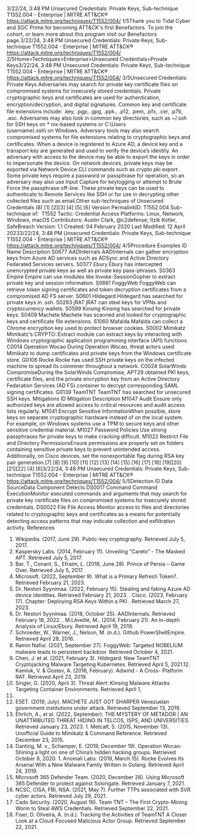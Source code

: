3/22/24, 3:48 PM Unsecured Credentials: Private Keys, Sub-technique T1552.004 - Enterprise | MITRE ATT&CK®
https://attack.mitre.org/techniques/T1552/004/ 1/5Thank you to Tidal Cyber and SOC Prime for becoming ATT&CK's ﬁrst Benefactors. To join the cohort, or learn more about this program visit our
Benefactors page.3/22/24, 3:48 PM Unsecured Credentials: Private Keys, Sub-technique T1552.004 - Enterprise | MITRE ATT&CK®
https://attack.mitre.org/techniques/T1552/004/ 2/5Home>Techniques>Enterprise>Unsecured Credentials>Private Keys3/22/24, 3:48 PM Unsecured Credentials: Private Keys, Sub-technique T1552.004 - Enterprise | MITRE ATT&CK®
https://attack.mitre.org/techniques/T1552/004/ 3/5Unsecured Credentials: Private Keys
Adversaries may search for private key certiﬁcate ﬁles on compromised systems for insecurely stored credentials. Private cryptographic keys
and certiﬁcates are used for authentication, encryption/decryption, and digital signatures. Common key and certiﬁcate ﬁle extensions
include: .key, .pgp, .gpg, .ppk., .p12, .pem, .pfx, .cer, .p7b, .asc.
Adversaries may also look in common key directories, such as ~/.ssh for SSH keys on \* nix-based systems or C:\Users\
(username)\.ssh\ on Windows. Adversary tools may also search compromised systems for ﬁle extensions relating to cryptographic keys
and certiﬁcates.
When a device is registered to Azure AD, a device key and a transport key are generated and used to verify the device’s identity. An
adversary with access to the device may be able to export the keys in order to impersonate the device.
On network devices, private keys may be exported via Network Device CLI commands such as crypto pki export .
Some private keys require a password or passphrase for operation, so an adversary may also use Input Capture for keylogging or attempt to
Brute Force the passphrase off-line. These private keys can be used to authenticate to Remote Services like SSH or for use in decrypting
other collected ﬁles such as email.Other sub-techniques of Unsecured Credentials (8)
[1]
[2][3]
[4]
[5]
[6]
Version PermalinkID: T1552.004
Sub-technique of:  T1552
 
Tactic: Credential Access
 
Platforms: Linux, Network, Windows, macOS
Contributors: Austin Clark, @c2defense; Itzik Kotler, SafeBreach
Version: 1.1
Created: 04 February 2020
Last Modiﬁed: 12 April 20233/22/24, 3:48 PM Unsecured Credentials: Private Keys, Sub-technique T1552.004 - Enterprise | MITRE ATT&CK®
https://attack.mitre.org/techniques/T1552/004/ 4/5Procedure Examples
ID Name Description
S0677 AADInternals AADInternals can gather encryption keys from Azure AD services such as ADSync and Active Directory
Federated Services servers.
S0377 Ebury Ebury has intercepted unencrypted private keys as well as private key pass-phrases.
S0363 Empire Empire can use modules like Invoke-SessionGopher to extract private key and session information.
S0661 FoggyWeb FoggyWeb can retrieve token signing certiﬁcates and token decryption certiﬁcates from a compromised
AD FS server.
S0601 Hildegard Hildegard has searched for private keys in .ssh.
S0283 jRAT jRAT can steal keys for VPNs and cryptocurrency wallets.
S0599 Kinsing Kinsing has searched for private keys.
S0409 Machete Machete has scanned and looked for cryptographic keys and certiﬁcate ﬁle extensions.
S1060 Mafalda Mafalda can collect a Chrome encryption key used to protect browser cookies.
S0002 Mimikatz Mimikatz's CRYPTO::Extract module can extract keys by interacting with Windows cryptographic
application programming interface (API) functions.
C0014 Operation Wocao During Operation Wocao, threat actors used Mimikatz to dump certiﬁcates and private keys from the
Windows certiﬁcate store.
G0106 Rocke Rocke has used SSH private keys on the infected machine to spread its coinminer throughout a network.
C0024 SolarWinds
CompromiseDuring the SolarWinds Compromise, APT29 obtained PKI keys, certiﬁcate ﬁles, and the private encryption
key from an Active Directory Federation Services (AD FS) container to decrypt corresponding SAML
signing certiﬁcates.
G0139 TeamTNT TeamTNT has searched for unsecured SSH keys.
Mitigations
ID Mitigation Description
M1047 Audit Ensure only authorized keys are allowed access to critical resources and audit access lists
regularly.
M1041 Encrypt Sensitive
InformationWhen possible, store keys on separate cryptographic hardware instead of on the local system. For
example, on Windows systems use a TPM to secure keys and other sensitive credential material.
M1027 Password Policies Use strong passphrases for private keys to make cracking diﬃcult.
M1022 Restrict File and
Directory PermissionsEnsure permissions are properly set on folders containing sensitive private keys to prevent
unintended access. Additionally, on Cisco devices, set the nonexportable ﬂag during RSA key
pair generation.[7]
[8]
[9]
[10]
[11]
[12]
[13]
[14]
[15]
[16]
[17]
[18]
[19][20]
[21][22]
[4]
[6]3/22/24, 3:48 PM Unsecured Credentials: Private Keys, Sub-technique T1552.004 - Enterprise | MITRE ATT&CK®
https://attack.mitre.org/techniques/T1552/004/ 5/5Detection
ID Data SourceData Component Detects
DS0017 Command Command
ExecutionMonitor executed commands and arguments that may search for private key certiﬁcate ﬁles
on compromised systems for insecurely stored credentials.
DS0022 File File Access Monitor access to ﬁles and directories related to cryptographic keys and certiﬁcates as a
means for potentially detecting access patterns that may indicate collection and exﬁltration
activity.
References
1. Wikipedia. (2017, June 29). Public-key cryptography. Retrieved
July 5, 2017.
2. Kaspersky Labs. (2014, February 11). Unveiling “Careto” - The
Masked APT. Retrieved July 5, 2017.
3. Bar, T., Conant, S., Efraim, L. (2016, June 28). Prince of Persia
– Game Over. Retrieved July 5, 2017.
4. Microsoft. (2022, September 9). What is a Primary Refresh
Token?. Retrieved February 21, 2023.
5. Dr. Nestori Syynimaa. (2022, February 15). Stealing and
faking Azure AD device identities. Retrieved February 21, 2023.
 . Cisco. (2023, February 17). Chapter: Deploying RSA Keys
Within a PKI . Retrieved March 27, 2023.
7. Dr. Nestori Syynimaa. (2018, October 25). AADInternals.
Retrieved February 18, 2022.
 . M.Léveillé, M.. (2014, February 21). An In-depth Analysis of
Linux/Ebury. Retrieved April 19, 2019.
9. Schroeder, W., Warner, J., Nelson, M. (n.d.). Github
PowerShellEmpire. Retrieved April 28, 2016.
10. Ramin Naﬁsi. (2021, September 27). FoggyWeb: Targeted
NOBELIUM malware leads to persistent backdoor. Retrieved
October 4, 2021.
11. Chen, J. et al. (2021, February 3). Hildegard: New TeamTNT
Cryptojacking Malware Targeting Kubernetes. Retrieved April
5, 2021.12. Kamluk, V. & Gostev, A. (2016, February). Adwind - A Cross-
Platform RAT. Retrieved April 23, 2019.
13. Singer, G. (2020, April 3). Threat Alert: Kinsing Malware
Attacks Targeting Container Environments. Retrieved April 1,
2021.
14. ESET. (2019, July). MACHETE JUST GOT SHARPER
Venezuelan government institutions under attack. Retrieved
September 13, 2019.
15. Ehrlich, A., et al. (2022, September). THE MYSTERY OF
METADOR | AN UNATTRIBUTED THREAT HIDING IN TELCOS,
ISPS, AND UNIVERSITIES. Retrieved January 23, 2023.
1 . Metcalf, S. (2015, November 13). Unoﬃcial Guide to Mimikatz
& Command Reference. Retrieved December 23, 2015.
17. Dantzig, M. v., Schamper, E. (2019, December 19). Operation
Wocao: Shining a light on one of China’s hidden hacking
groups. Retrieved October 8, 2020.
1 . Anomali Labs. (2019, March 15). Rocke Evolves Its Arsenal
With a New Malware Family Written in Golang. Retrieved April
24, 2019.
19. Microsoft 365 Defender Team. (2020, December 28). Using
Microsoft 365 Defender to protect against Solorigate.
Retrieved January 7, 2021.
20. NCSC, CISA, FBI, NSA. (2021, May 7). Further TTPs associated
with SVR cyber actors. Retrieved July 29, 2021.
21. Cado Security. (2020, August 16). Team TNT – The First
Crypto-Mining Worm to Steal AWS Credentials. Retrieved
September 22, 2021.
22. Fiser, D. Oliveira, A. (n.d.). Tracking the Activities of TeamTNT
A Closer Look at a Cloud-Focused Malicious Actor Group.
Retrieved September 22, 2021.
